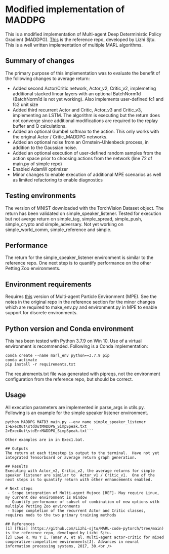 # Modified implementation of MADDPG
This is a modified implementation of Multi-agent Deep Deterministic Policy Gradient (MADDPG).  [This](https://github.com/Lizhi-sjtu/MARL-code-pytorch/tree/main) is the reference repo, developed by Lizhi Sjtu.  This is a well written implementation of multiple MARL algorithms.<br/>

## Summary of changes
The primary purpose of this implementation was to evaluate the benefit of the following changes to average return:
 - Added second Actor/Critic network, Actor_v2, Critic_v2, implemeting additional stacked linear layers with an optional BatchNorm1d (BatchNorm1d is not yet working).  Also implements user-defined fc1 and fc2 unit size
 - Added third recurrent Actor and Critic, Actor_v3 and Critic_v3, implementing an LSTM.  The algorithm is executing but the return does not converge since additional modifications are required to the replay buffer and Q calculations.
 - Added an optional Gumbel softmax to the action. This only works with the original Actor / Critic_MADDPG networks.
 - Added an optional noise from an Ornstein–Uhlenbeck process, in addition to the Gaussian noise.
 - Added an optional execution of user-defined random samples from the action space prior to choosing actions from the network (line 72 of main.py of simple repo)
 - Enabled AdamW optimizer
 - Minor changes to enable execution of additional MPE scenarios as well as limited refactoring to enable diagnostics

## Testing environments
The version of MNIST downloaded with the TorchVision Dataset object.  The return has been validated on simple_speaker_listener.  Tested for execution but not averge return on simple_tag, simple_spread, simple_push, simple_crypto and simple_adversary.  Not yet working on simple_world_comm, simple_reference and simple.

## Performance
The return for the simple_speaker_listener environment is similar to the reference repo.  One next step is to quantify performance on the other Petting Zoo environments.

## Environment requirements
Requires [this](https://github.com/openai/multiagent-particle-envs) version of Multi-agent Particle Environment (MPE).  See the notes in the original repo in the reference section for the minor changes which are required to make_env.py and environment.py in MPE to enable support for discrete environments.

## Python version and Conda environment
This has been tested with Python 3.7.9 on Win 10.  Use of a virtual environment is recommended.  Following is a Conda implementation:

```
conda create --name marl_env python==3.7.9 pip
conda activate
pip install -r requirements.txt
```

The requirements.txt file was generated with pipreqs, not the environment configuration from the reference repo, but should be correct.

## Usage
All execution parameters are implemented in parse_args in utils.py.  Following is an example for the simple speaker listener environment.

```
python MADDPG_MATD3_main.py --env_name simple_speaker_listener  1>ExecOut\stdOutMADDPG_SimpSpeak.txt  2>ExecOut\stdErrMADDPG_SimpSpeak.txt```

Other examples are in in Exec1.bat.

## Outputs
The return at each timestep is output to the terminal.  Have not yet integrated Tensorboard or average return graph generation.

## Results
Executing with Actor_v2, Critic_v2, the average returns for simple speaker listener are similar to  Actor_v1 / Critic_v1.  One of the next steps is to quantify return with other enhancements enabled.

# Next steps
 - Scope integration of Multi-agent Mujoco [REF]- May require Linux, my current dev environment is Window
 - Quantify performance of subset of combination of new options with multiple Petting Zoo environments
 - Scope completion of the recurrent Actor and Critic classes, requires mods to the two primary training methods

## References
[1] [This] (https://github.com/Lizhi-sjtu/MARL-code-pytorch/tree/main) is the reference repo, developed by Lizhi Sjtu.
[2] Lowe R, Wu Y I, Tamar A, et al. Multi-agent actor-critic for mixed cooperative-competitive environments[J]. Advances in neural information processing systems, 2017, 30.<br />
